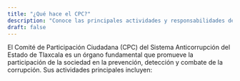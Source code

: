```yaml
---
title: "¿Qué hace el CPC?"
description: "Conoce las principales actividades y responsabilidades del Comité de Participación Ciudadana"
draft: false
---
```




El Comité de Participación Ciudadana (CPC) del Sistema Anticorrupción del Estado de Tlaxcala es un órgano fundamental que promueve la participación de la sociedad en la prevención, detección y combate de la corrupción. Sus actividades principales incluyen:

